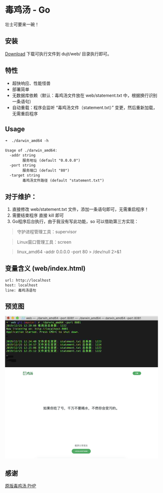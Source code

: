 # 毒鸡汤 - Go
壮士可要来一碗！

## 安装
[Download](https://github.com/telanflow/dujt/releases)
下载可执行文件到 dujt/web/ 目录执行即可。

## 特性
- 超快响应、性能怪兽
- 部署简单
- 无数据库依赖（默认：毒鸡汤文件放在 web/statement.txt 中，根据换行识别一条语句）
- 自动重载：程序会监听 “毒鸡汤文件（statement.txt）” 变更，然后重新加载，无需重启程序

## Usage
```
➜  ./darwin_amd64 -h

Usage of ./darwin_amd64:
  -addr string
    	服务地址 (default "0.0.0.0")
  -port string
    	服务端口 (default "80")
  -target string
    	毒鸡汤文件路径 (default "statement.txt")
``` 

## 对于维护：
1. 直接修改 web/statement.txt 文件，添加一条语句即可，无需重启程序！
2. 需要结束程序  直接 kill 即可
3. Go程序后台执行，由于我没有写此功能，so 可以借助第三方实现：

> 守护进程管理工具：supervisor

> Linux窗口管理工具：screen

> linux_amd64 -addr 0.0.0.0 -port 80 > /dev/null 2>&1

## 变量含义 (web/index.html)
    url: http://localhost
    host: localhost
    line: 毒鸡汤语句

## 预览图
![screenshot](screenshot_exec.jpg)
![screenshot](screenshot.png)

## 感谢
[原版毒鸡汤 PHP](https://github.com/egotong/nows)
